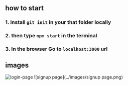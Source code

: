 ## how to start

### 1. install `git init` in your that folder locally
### 2. then type `npm start` in the terminal
### 3. In the browser Go to `localhost:3000` url


## images

![login-page](../Login-SignUp/images/login-page.png)
![signup page](../images/signup page.png)

